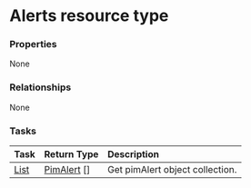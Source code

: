 # Alerts resource type



### Properties
None

### Relationships
None


### Tasks

| Task		   | Return Type	|Description|
|:---------------|:--------|:----------|
|[List](../api/pimalert_list.md) | [PimAlert](pimalert.md) [] |Get pimAlert object collection. |

<!-- uuid: 27051812-b1c4-4ac1-84d0-c08768eb552f
2015-10-12 23:35:00 UTC -->